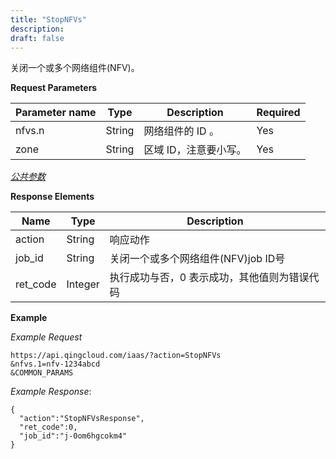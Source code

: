 ```yaml
---
title: "StopNFVs"
description: 
draft: false
---
```




关闭一个或多个网络组件(NFV)。

**Request Parameters**

| Parameter name | Type | Description | Required |
| --- | --- | --- | --- |
| nfvs.n | String | 网络组件的 ID 。 | Yes |
| zone | String | 区域 ID，注意要小写。 | Yes |

[_公共参数_](../../../parameters)

**Response Elements**

| Name | Type | Description |
| --- | --- | --- |
| action | String | 响应动作 |
| job_id | String | 关闭一个或多个网络组件(NFV)job ID号 |
| ret_code | Integer | 执行成功与否，0 表示成功，其他值则为错误代码 |

**Example**

_Example Request_

```
https://api.qingcloud.com/iaas/?action=StopNFVs
&nfvs.1=nfv-1234abcd
&COMMON_PARAMS
```

_Example Response_:

```
{
  "action":"StopNFVsResponse",
  "ret_code":0,
  "job_id":"j-0om6hgcokm4"
}
```
